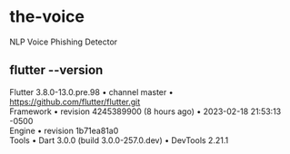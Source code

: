 # the-voice
NLP Voice Phishing Detector

## flutter --version
Flutter 3.8.0-13.0.pre.98 • channel master • https://github.com/flutter/flutter.git  
Framework • revision 4245389900 (8 hours ago) • 2023-02-18 21:53:13 -0500  
Engine • revision 1b71ea81a0  
Tools • Dart 3.0.0 (build 3.0.0-257.0.dev) • DevTools 2.21.1  
